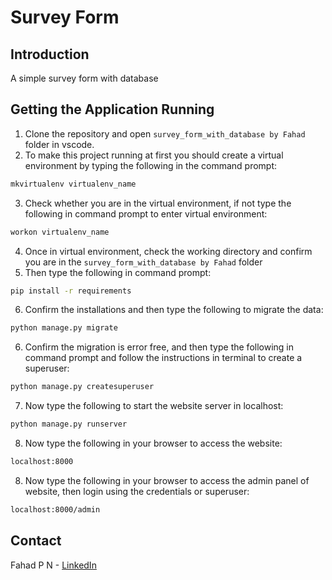 # Survey Form

## Introduction

A simple survey form with database


## Getting the Application Running

1. Clone the repository and open `survey_form_with_database by Fahad` folder in vscode.
2. To make this project running at first you should create a virtual environment by typing the following in the command prompt:
```sh 
mkvirtualenv virtualenv_name 
```

3. Check whether you are in the virtual environment, if not type the following in command prompt to enter virtual environment:
```sh
workon virtualenv_name
```

4. Once in virtual environment, check the working directory and confirm you are in the `survey_form_with_database by Fahad` folder
5. Then type the following in command prompt:
```sh
pip install -r requirements
``` 
6. Confirm the installations and then type the following to migrate the data:
```sh
python manage.py migrate
```
6. Confirm the migration is error free, and then type the following in command prompt and follow the instructions in terminal to create a superuser:
```sh 
python manage.py createsuperuser
``` 
7. Now type the following to start the website server in localhost:
```sh
python manage.py runserver
```
8. Now type the following in your browser to access the website:
```sh
localhost:8000
```
8. Now type the following in your browser to access the admin panel of website, then login using the credentials or superuser:
```sh
localhost:8000/admin
```
<!-- CONTACT -->
## Contact

Fahad P N - <a href='https://www.linkedin.com/in/fahad-p-n-93a7441b4/'>LinkedIn</a>


